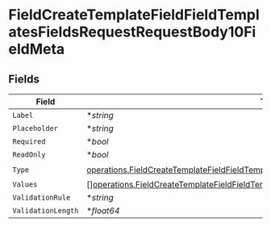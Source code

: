 # FieldCreateTemplateFieldFieldTemplatesFieldsRequestRequestBody10FieldMeta


## Fields

| Field                                                                                                                                                                                                | Type                                                                                                                                                                                                 | Required                                                                                                                                                                                             | Description                                                                                                                                                                                          |
| ---------------------------------------------------------------------------------------------------------------------------------------------------------------------------------------------------- | ---------------------------------------------------------------------------------------------------------------------------------------------------------------------------------------------------- | ---------------------------------------------------------------------------------------------------------------------------------------------------------------------------------------------------- | ---------------------------------------------------------------------------------------------------------------------------------------------------------------------------------------------------- |
| `Label`                                                                                                                                                                                              | **string*                                                                                                                                                                                            | :heavy_minus_sign:                                                                                                                                                                                   | N/A                                                                                                                                                                                                  |
| `Placeholder`                                                                                                                                                                                        | **string*                                                                                                                                                                                            | :heavy_minus_sign:                                                                                                                                                                                   | N/A                                                                                                                                                                                                  |
| `Required`                                                                                                                                                                                           | **bool*                                                                                                                                                                                              | :heavy_minus_sign:                                                                                                                                                                                   | N/A                                                                                                                                                                                                  |
| `ReadOnly`                                                                                                                                                                                           | **bool*                                                                                                                                                                                              | :heavy_minus_sign:                                                                                                                                                                                   | N/A                                                                                                                                                                                                  |
| `Type`                                                                                                                                                                                               | [operations.FieldCreateTemplateFieldFieldTemplatesFieldsRequestRequestBody10FieldMetaType](../../models/operations/fieldcreatetemplatefieldfieldtemplatesfieldsrequestrequestbody10fieldmetatype.md) | :heavy_check_mark:                                                                                                                                                                                   | N/A                                                                                                                                                                                                  |
| `Values`                                                                                                                                                                                             | [][operations.FieldCreateTemplateFieldFieldTemplatesFieldsValues](../../models/operations/fieldcreatetemplatefieldfieldtemplatesfieldsvalues.md)                                                     | :heavy_minus_sign:                                                                                                                                                                                   | N/A                                                                                                                                                                                                  |
| `ValidationRule`                                                                                                                                                                                     | **string*                                                                                                                                                                                            | :heavy_minus_sign:                                                                                                                                                                                   | N/A                                                                                                                                                                                                  |
| `ValidationLength`                                                                                                                                                                                   | **float64*                                                                                                                                                                                           | :heavy_minus_sign:                                                                                                                                                                                   | N/A                                                                                                                                                                                                  |